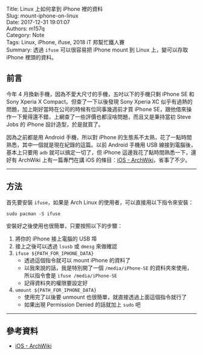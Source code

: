 Title: Linux 上如何拿到 iPhone 裡的資料  
Slug: mount-iphone-on-linux  
Date: 2017-12-31 19:01:07  
Authors: m157q  
Category: Note  
Tags: Linux, iPhone, ifuse, 2018 iT 邦幫忙鐵人賽  
Summary: 透過 `ifuse` 可以很容易把 iPhone mount 到 Linux 上，變可以存取 iPhone 裡頭的資料。  
  
  
## 前言  
  
今年 4 月換新手機，因為不愛大尺寸的手機，五吋以下的手機只剩 iPhone SE 和 Sony Xperia X Compact。但查了一下以後發現 Sony Xperia XC 似乎有過熱的問題，加上剛好當時在公司的時候有位同事幾週前才買 iPhone SE，跟他借來操作一下覺得還不錯，上網查了一些評價也都沒啥問題，而且又是秉持當初 Steve Jobs 的 iPhone 設計造型，於是就買了。  
  
因為之前都是用 Android 手機，所以對 iPhone 的生態系不太熟，花了一點時間熟悉，其中一個就是現在紀錄的這篇。以前 Android 手機用 USB 線接到電腦後，基本上只要用 `adb` 就可以搞定一切了，但 iPhone 這邊我花了點時間熟悉一下，還好有 ArchWiki 上有一篇專門在講 iOS 的條目：[iOS - ArchWiki](https://wiki.archlinux.org/index.php/IOS)，省事了不少。  
  
---  
  
## 方法  
  
首先要安裝 `ifuse`，如果是 Arch Linux 的使用者，可以直接用以下指令來安裝：  
  
`sudo pacman -S ifuse`  
  
安裝好之後使用也很簡單，只要按照以下的步驟：  
  
1. 將你的 iPhone 接上電腦的 USB 埠  
2. 接上之後可以透過 `lsusb` 或 `dmesg` 來做確認  
3. `ifuse ${PATH_FOR_IPHONE_DATA}`  
    + 透過這個指令就可以 mount iPhone 的資料了  
    + 以我來說的話，我是特別開了一個 `/media/iPhone-SE` 的資料夾來使用，所以指令會是 `ifuse /media/iPhone-SE`  
    + 記得資料夾的權限要設定好  
4. `umount ${PATH_FOR_IPHONE_DATA}`  
    + 使用完了以後要 unmount 也很簡單，就直接透過上面這個指令就行了  
    + 如果出現 Permission Denied 的話就加上 `sudo` 吧  
  
---  
  
## 參考資料  
  
+ [iOS - ArchWiki](https://wiki.archlinux.org/index.php/IOS)  
